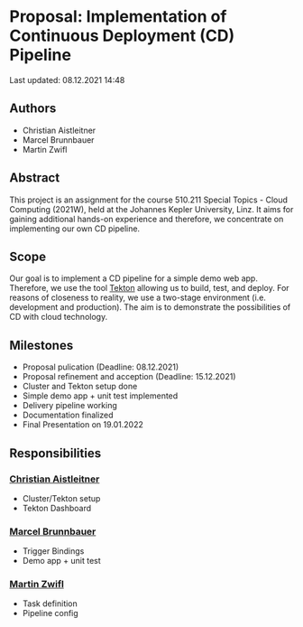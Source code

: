 # Proposal: Implementation of Continuous Deployment (CD) Pipeline

Last updated: 08.12.2021 14:48

## Authors
- Christian Aistleitner
- Marcel Brunnbauer
- Martin Zwifl

## Abstract
This project is an assignment for the course 510.211 Special Topics - Cloud Computing (2021W), held at the Johannes Kepler University, Linz.
It aims for gaining additional hands-on experience and therefore, we concentrate on implementing our own CD pipeline. 

## Scope
Our goal is to implement a CD pipeline for a simple demo web app.
Therefore, we use the tool [Tekton](https://tekton.dev/) allowing us to build, test, and deploy.
For reasons of closeness to reality, we use a two-stage environment (i.e. development and production).
The aim is to demonstrate the possibilities of CD with cloud technology.

## Milestones
- Proposal pulication (Deadline: 08.12.2021)
- Proposal refinement and acception (Deadline: 15.12.2021)
- Cluster and Tekton setup done
- Simple demo app + unit test implemented
- Delivery pipeline working
- Documentation finalized
- Final Presentation on 19.01.2022


## Responsibilities

### [Christian Aistleitner](https://github.com/christianaistleitner)
- Cluster/Tekton setup
- Tekton Dashboard

### [Marcel Brunnbauer](https://github.com/Marcel256)
- Trigger Bindings
- Demo app + unit test

### [Martin Zwifl](https://github.com/martin-zwifl)
- Task definition
- Pipeline config
